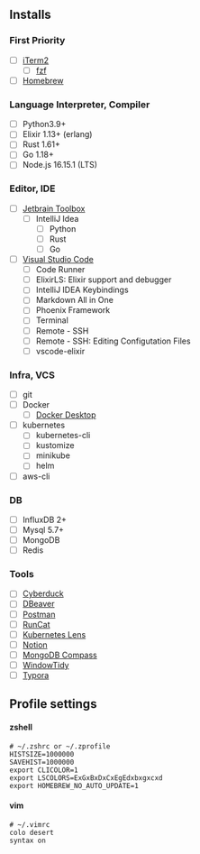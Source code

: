 ## Installs

### First Priority
- [ ] [iTerm2](https://iterm2.com/)
  - [ ] [fzf](https://github.com/junegunn/fzf)
- [ ] [Homebrew](https://brew.sh/)

### Language Interpreter, Compiler
- [ ] Python3.9+
- [ ] Elixir 1.13+ (erlang)
- [ ] Rust 1.61+
- [ ] Go 1.18+
- [ ] Node.js 16.15.1 (LTS)

### Editor, IDE
- [ ] [Jetbrain Toolbox](https://www.jetbrains.com/toolbox-app/)
  - [ ] IntelliJ Idea
    - [ ] Python
    - [ ] Rust
    - [ ] Go
- [ ] [Visual Studio Code](https://code.visualstudio.com/)
  - [ ] Code Runner
  - [ ] ElixirLS: Elixir support and debugger
  - [ ] IntelliJ IDEA Keybindings
  - [ ] Markdown All in One
  - [ ] Phoenix Framework
  - [ ] Terminal
  - [ ] Remote - SSH
  - [ ] Remote - SSH: Editing Configutation Files
  - [ ] vscode-elixir

### Infra, VCS
- [ ] git
- [ ] Docker
  - [ ] [Docker Desktop](https://www.docker.com/get-started/)
- [ ] kubernetes
  - [ ] kubernetes-cli
  - [ ] kustomize
  - [ ] minikube
  - [ ] helm
- [ ] aws-cli

### DB
- [ ] InfluxDB 2+
- [ ] Mysql 5.7+
- [ ] MongoDB
- [ ] Redis

### Tools
- [ ] [Cyberduck](https://cyberduck.io/)
- [ ] [DBeaver](https://dbeaver.io/)
- [ ] [Postman](https://www.postman.com/downloads/)
- [ ] [RunCat](https://kyome.io/runcat/index.html?lang=en)
- [ ] [Kubernetes Lens](https://k8slens.dev/)
- [ ] [Notion](https://www.notion.so/ko-kr/desktop)
- [ ] [MongoDB Compass](https://www.mongodb.com/products/compass)
- [ ] [WindowTidy](https://www.lightpillar.com/window-tidy.html)
- [ ] [Typora](https://typora.io/)

## Profile settings

#### zshell
```shell
# ~/.zshrc or ~/.zprofile
HISTSIZE=1000000
SAVEHIST=1000000
export CLICOLOR=1
export LSCOLORS=ExGxBxDxCxEgEdxbxgxcxd
export HOMEBREW_NO_AUTO_UPDATE=1
```

#### vim
```shell
# ~/.vimrc
colo desert
syntax on
```
